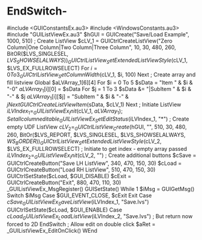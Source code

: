 # EndSwitch-
#include &lt;GUIConstantsEx.au3> #include &lt;WindowsConstants.au3>  #include "GUIListViewEx.au3"  $hGUI = GUICreate("Save/Load Example", 1000, 510)  ; Create ListView $cLV_1 = GUICtrlCreateListView("Zero Column|One Column|Two Column|Three Column", 10, 30, 480, 260, BitOR($LVS_SINGLESEL, $LVS_SHOWSELALWAYS)) _GUICtrlListView_SetExtendedListViewStyle($cLV_1, $LVS_EX_FULLROWSELECT) For $i = 0 To 3     _GUICtrlListView_SetColumnWidth($cLV_1, $i, 100) Next  ; Create array and fill listview Global $aLVArray_1[6][4] For $i = 0 To 5     $sData = "Item " &amp; $i &amp; "-0"     $aLVArray_1[$i][0] = $sData     For $j = 1 To 3         $sData &amp;= "|SubItem " &amp; $i &amp; "-" &amp; $j         $aLVArray_1[$i][$j] = "SubItem " &amp; $i &amp; "-" &amp; $j     Next     GUICtrlCreateListViewItem($sData, $cLV_1) Next  ; Initiate ListView $iLVIndex_1 = _GUIListViewEx_Init($cLV_1, $aLVArray_1)  ; Set all column editable _GUIListViewEx_SetEditStatus($iLVIndex_1, "*")  ; Create empty UDF ListView $cLV_2 = _GUICtrlListView_Create($hGUI, "", 510, 30, 480, 260, BitOr($LVS_REPORT, $LVS_SINGLESEL, $LVS_SHOWSELALWAYS, $WS_BORDER)) _GUICtrlListView_SetExtendedListViewStyle($cLV_2, $LVS_EX_FULLROWSELECT) ; Initiate to get index - empty array passed $iLVIndex_2 = _GUIListViewEx_Init($cLV_2, "") ; Create additional buttons $cSave = GUICtrlCreateButton("Save LH ListView", 340, 470, 150, 30) $cLoad = GUICtrlCreateButton("Load RH ListView", 510, 470, 150, 30) GUICtrlSetState($cLoad, $GUI_DISABLE) $cExit = GUICtrlCreateButton("Exit", 880, 470, 110, 30)  _GUIListViewEx_MsgRegister()  GUISetState()  While 1      $iMsg = GUIGetMsg()     Switch $iMsg         Case $GUI_EVENT_CLOSE, $cExit             Exit          Case $cSave             _GUIListViewEx_SaveListView($iLVIndex_1, "Save.lvs")             GUICtrlSetState($cLoad, $GUI_ENABLE)         Case $cLoad             _GUIListViewEx_LoadListView($iLVIndex_2, "Save.lvs") ; But return now forced to 2D     EndSwitch      ; Allow edit on double click     $aRet = _GUIListViewEx_EditOnClick()  WEnd
